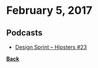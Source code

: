 # February 5, 2017

## Podcasts

- [Design Sprint – Hipsters #23](http://hipsters.tech/design-sprint-hipsters-23/)


[__Back__](../README.md#feb)
